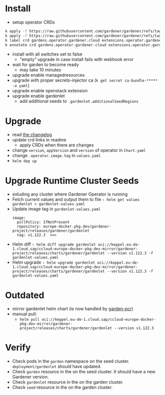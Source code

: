 # Install

- setup operator CRDs
```sh
k apply -f https://raw.githubusercontent.com/gardener/gardener/refs/tags/v1.122.3/charts/gardener/operator/templates/crd-extensions.yaml
k apply -f https://raw.githubusercontent.com/gardener/gardener/refs/tags/v1.122.3/charts/gardener/operator/templates/crd-gardens.yaml
k label crd gardens.operator.gardener.cloud extensions.operator.gardener.cloud app.kubernetes.io/managed-by=Helm
k annotate crd gardens.operator.gardener.cloud extensions.operator.gardener.cloud meta.helm.sh/release-name=cc-gardener meta.helm.sh/release-namespace=garden
```
- install with all switches set to false
    - "empty" upgrade in case install fails with webhook error
- wait for garden to become ready
    - may take 10 minutes
- upgrade enable managedresources
- upgrade with proper secrets-injector ca (`k get secret ca-bundle-***** -o yaml`)
- upgrade enable openstack extension
- upgrade enable gardenlet
    - add additional seeds to `.gardenlet.additionalSeedRegions`

# Upgrade
- read [the changelog](https://github.com/gardener/gardener/releases)
- update crd links in readme
    - apply CRDs when there are changes
- change `version`, `appVersion` and `version` of operator in `Chart.yaml`
- change `.operator.image.tag` in `values.yaml`
- `helm dep up`

# Upgrade Runtime Cluster Seeds
- exluding any cluster where Gardener Operator is running
- Fetch current values and output them to file
    `› helm get values gardenlet > gardenlet-values.yaml`
- Update image tag in `gardenlet-values.yaml`
    ```shell
    image:
      pullPolicy: IfNotPresent
      repository: europe-docker.pkg.dev/gardener-project/releases/gardener/gardenlet
      tag: v1.122.3  <<<
    ```
- Helm diff
    `› helm diff upgrade gardenlet oci://keppel.eu-de-1.cloud.sap/ccloud-europe-docker-pkg-dev-mirror/gardener-project/releases/charts/gardener/gardenlet --version v1.122.3 -f gardenlet-values.yaml`
- Helm upgrade
    `› helm upgrade gardenlet oci://keppel.eu-de-1.cloud.sap/ccloud-europe-docker-pkg-dev-mirror/gardener-project/releases/charts/gardener/gardenlet --version v1.122.3 -f gardenlet-values.yaml`

# Outdated
- mirror gardenlet helm chart (is now handled by [garden-pcr](https://ci1.eu-de-2.cloud.sap/teams/services/pipelines/garden-pcr))
- manual pull:
    - `helm pull oci://keppel.eu-de-1.cloud.sap/ccloud-europe-docker-pkg-dev-mirror/gardener-project/releases/charts/gardener/gardenlet --version v1.122.3`

# Verify
- Check pods in the `garden` namespace on the seed cluster. `deployment/gardenlet` should have updated.
- Check `garden` resource in the on the seed cluster. It should have a new Gardener version.
- Check `gardenlet` resource in the on the garden cluster.
- Check `seed` resource in the on the garden cluster.
